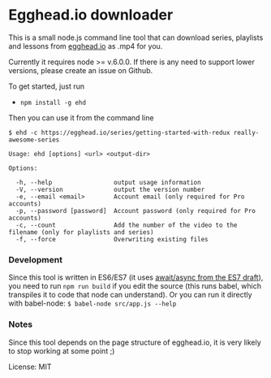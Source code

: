 # Egghead.io downloader

This is a small node.js command line tool that can download series, playlists and lessons from [egghead.io](https://egghead.io/) as .mp4 for you.

Currently it requires node >= v.6.0.0. If there is any need to support lower versions,
please create an issue on Github.

To get started, just run

- `npm install -g ehd`

Then you can use it from the command line

`$ ehd -c https://egghead.io/series/getting-started-with-redux really-awesome-series`

    Usage: ehd [options] <url> <output-dir>

    Options:

      -h, --help                 output usage information
      -V, --version              output the version number
      -e, --email <email>        Account email (only required for Pro accounts)
      -p, --password [password]  Account password (only required for Pro accounts)
      -c, --count                Add the number of the video to the filename (only for playlists and series)
      -f, --force                Overwriting existing files


### Development
Since this tool is written in ES6/ES7 (it uses [await/async from the ES7 draft](https://tc39.github.io/ecmascript-asyncawait/)), you need to run `npm run build` if you edit the source (this runs babel, which transpiles it to code that node can understand). Or you can run it directly with babel-node: `$ babel-node src/app.js --help`

### Notes
Since this tool depends on the page structure of egghead.io, it is very likely to stop working at some point ;)

License: MIT
